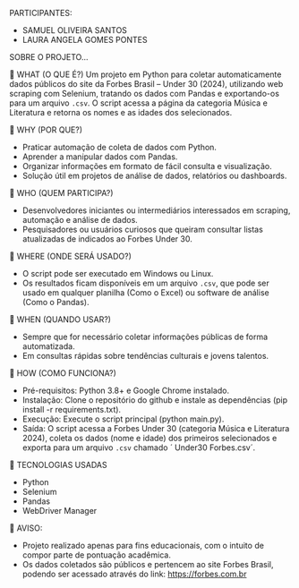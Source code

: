 PARTICIPANTES:
- SAMUEL OLIVEIRA SANTOS
- LAURA ANGELA GOMES PONTES

SOBRE O PROJETO...

🔹 WHAT (O QUE É?)
Um projeto em Python para coletar automaticamente dados públicos do site da Forbes Brasil – Under 30 (2024), utilizando web scraping com Selenium, tratando os dados com Pandas e exportando-os para um arquivo `.csv`. O script acessa a página da categoria Música e Literatura e retorna os nomes e as idades dos selecionados.


🔹 WHY (POR QUE?)
- Praticar automação de coleta de dados com Python.
- Aprender a manipular dados com Pandas.
- Organizar informações em formato de fácil consulta e visualização.
- Solução útil em projetos de análise de dados, relatórios ou dashboards.


🔹 WHO (QUEM PARTICIPA?)
- Desenvolvedores iniciantes ou intermediários interessados em scraping, automação e análise de dados. 
- Pesquisadores ou usuários curiosos que queiram consultar listas atualizadas de indicados ao Forbes Under 30.


🔹 WHERE (ONDE SERÁ USADO?)
- O script pode ser executado em Windows ou Linux.
- Os resultados ficam disponíveis em um arquivo `.csv`, que pode ser usado em qualquer planilha (Como o Excel) ou software de análise (Como o Pandas).


🔹 WHEN (QUANDO USAR?)
- Sempre que for necessário coletar informações públicas de forma automatizada.
- Em consultas rápidas sobre tendências culturais e jovens talentos.


🔹 HOW (COMO FUNCIONA?)
- Pré-requisitos: Python 3.8+ e Google Chrome instalado.
- Instalação: Clone o repositório do github e instale as dependências (pip install -r requirements.txt).
- Execução: Execute o script principal (python main.py).
- Saída: O script acessa a Forbes Under 30 (categoria Música e Literatura 2024), coleta os dados (nome e idade) dos primeiros selecionados e exporta para um arquivo `.csv` chamado ´ Under30 Forbes.csv´.


🔹 TECNOLOGIAS USADAS
- Python
- Selenium
- Pandas
- WebDriver Manager


🔹 AVISO:
- Projeto realizado apenas para fins educacionais, com o intuito de compor parte de pontuação acadêmica.
- Os dados coletados são públicos e pertencem ao site Forbes Brasil, podendo ser acessado através do link: https://forbes.com.br